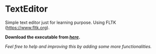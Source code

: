 # TextEditor
Simple text editor just for learning purpose.
Using FLTK (https://www.fltk.org).

**Download the executable from _[here](https://drive.google.com/open?id=1fCx_qMn8GOCGBT8kqql9YUXY5JjgU1e-)_.**

_Feel free to help and improving this by adding some more functionalities._
